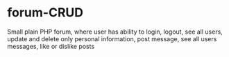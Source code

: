 # forum-CRUD

Small plain PHP forum, where user has ability to login, logout, see all users, update and delete only personal information, 
post message, see all users messages, like or dislike posts
